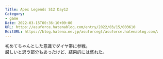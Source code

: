 ```yaml
---
Title: Apex Legends S12 Day12
Category:
- game
Date: 2022-03-15T00:36:10+09:00
URL: https://asuforce.hatenablog.com/entry/2022/03/15/003610
EditURL: https://blog.hatena.ne.jp/asuforcegt/asuforce.hatenablog.com/atom/entry/13574176438073066852
---
```


初めてちゃんとした意識でダイヤ帯に参戦。  
厳しいと思う部分もあったけど、結果的には盛れた。  
